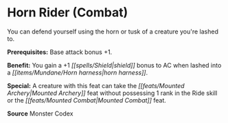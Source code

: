 ﻿---
cssclass: [feats]

---
# Horn Rider (Combat)

You can defend yourself using the horn or tusk of a creature you're lashed to.

**Prerequisites:** Base attack bonus +1.

**Benefit:** You gain a +1 _[[spells/Shield|shield]]_ bonus to AC when lashed into a _[[items/Mundane/Horn harness|horn harness]]_.

**Special:** A creature with this feat can take the _[[feats/Mounted Archery|Mounted Archery]]_ feat without possessing 1 rank in the Ride skill or the _[[feats/Mounted Combat|Mounted Combat]]_ feat.

**Source** Monster Codex